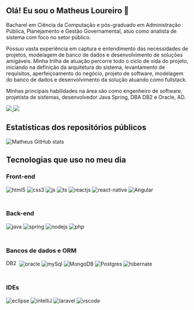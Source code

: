 ## Olá! Eu sou o Matheus Loureiro 🚀 
Bacharel em Ciência da Computação e pós-graduado em Administração Pública, Planejamento e Gestão Governamental, atuo como analista de sistema com foco no setor público.

Possuo vasta experiência em captura e entendimento das necessidades de projetos, modelagem de banco de dados e desenvolvimento de soluções amigáveis. Minha trilha de atuação percorre todo o ciclo de vida do projeto, iniciando na definição da arquitetura do sistema, levantamento de requisitos, aperfeiçoamento do negócio, projeto de software, modelagem do banco de dados e desenvolvimento da solução atuando como fullstack.

Minhas principais habilidades na área são como engenheiro de software, projetista de sistemas, desenvolvedor Java Spring, DBA DB2 e Oracle, AD.

<a href = "mailto:loureiro58@gmail.com" target="_blank">
	<img src="https://img.shields.io/badge/Gmail-D14836?style=for-the-badge&logo=gmail&logoColor=white">
</a>
<a href = "https://www.linkedin.com/in/matheus-loureiro-de-souza-ferreira-9a7935204/" target="_blank">
	<img src="https://img.shields.io/badge/LinkedIn-0077B5?style=for-the-badge&logo=linkedin&logoColor=white">
</a>

## Estatísticas dos repositórios públicos
![Matheus GitHub stats](https://github-readme-stats.vercel.app/api?username=loureiro58&show_icons=true&theme=dark)

## Tecnologias que uso no meu dia
### Front-end
<div style="display: inline_block; ">
  <img align="center" alt="html5" src="https://img.shields.io/badge/HTML5-E34F26?style=for-the-badge&logo=html5&logoColor=white" />
  <img align="center" alt="css3" src="https://img.shields.io/badge/CSS3-1572B6?style=for-the-badge&logo=css3&logoColor=white" />
  <img align="center" alt="js" src="https://img.shields.io/badge/JavaScript-F7DF1E?style=for-the-badge&logo=javascript&logoColor=black" />
  <img align="center" alt="ts" src="https://img.shields.io/badge/TypeScript-007ACC?style=for-the-badge&logo=typescript&logoColor=white" />
  <img align="center" alt="reactjs" src="https://img.shields.io/badge/React-20232A?style=for-the-badge&logo=react&logoColor=61DAFB" />
    <img align="center" alt="react-native" 
       src="https://img.shields.io/badge/React_Native-20232A?style=for-thebadge&logo=react&logoColor=61DAFB" />
  <img align="center" alt="Angular" src="https://img.shields.io/badge/Angular-DD0031?style=for-the-badge&logo=angular&logoColor=white" />  
</div>
<br>

##
### Back-end
<div style="display: inline_block;">
  <img align="center" alt="java" src="https://img.shields.io/badge/Java-ED8B00?style=for-the-badge&logo=openjdk&logoColor=white" />
  <img align="center" alt="spring" src="https://img.shields.io/badge/Spring-6DB33F?style=for-the-badge&logo=spring&logoColor=white" />	
  <img align="center" alt="nodejs" src="https://img.shields.io/badge/Node.js-43853D?style=for-the-badge&logo=node.js&logoColor=white" />
  <img align="center" alt="php" src="https://img.shields.io/badge/PHP-777BB4?style=for-the-badge&logo=php&logoColor=white" />
</div>
<br>

##
### Bancos de dados e ORM
<div style="display: inline_block; ">
  <span align="center" style="margin-right: 4"> DB2 </span>
  <img align="center" alt="oracle" src="https://img.shields.io/badge/Oracle-F80000?style=for-the-badge&logo=oracle&logoColor=black" />
  <img align="center" alt="mySql" src="https://img.shields.io/badge/MySQL-005C84?style=for-the-badge&logo=mysql&logoColor=white" />
  <img align="center" alt="MongoDB" src="https://img.shields.io/badge/MongoDB-4EA94B?style=for-the-badge&logo=mongodb&logoColor=white" />
  <img align="center" alt="Postgres" src="https://img.shields.io/badge/PostgreSQL-316192?style=for-the-badge&logo=postgresql&logoColor=white" />
  <img align="center" alt="hibernate" src="https://img.shields.io/badge/Hibernate-59666C?style=for-the-badge&logo=Hibernate&logoColor=white" />  	
</div>
<br>

##
### IDEs
<div style="display: inline_block; ">
  <img align="center" alt="eclipse" src="https://img.shields.io/badge/Eclipse-2C2255?style=for-the-badge&logo=eclipse&logoColor=white"/>
  <img align="center" alt="intelliJ" src="https://img.shields.io/badge/IntelliJ_IDEA-000000.svg?style=for-the-badge&logo=intellij-idea&logoColor=white" />
  <img align="center" alt="laravel" src="https://img.shields.io/badge/Laravel-FF2D20?style=for-the-badge&logo=laravel&logoColor=white"/>
  <img align="center" alt="vscode"  src="https://img.shields.io/badge/Visual_Studio-5C2D91?style=for-the-badge&logo=visual%20studio&logoColor=white" />
</div>
<br>


